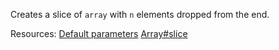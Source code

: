 Creates a slice of <code>array</code> with <code>n</code> elements dropped from the end.

Resources: [Default parameters](https://developer.mozilla.org/en-US/docs/Web/JavaScript/Reference/Functions/Default_parameters) [Array#slice](https://developer.mozilla.org/docs/Web/JavaScript/Reference/Global_Objects/Array/slice)
